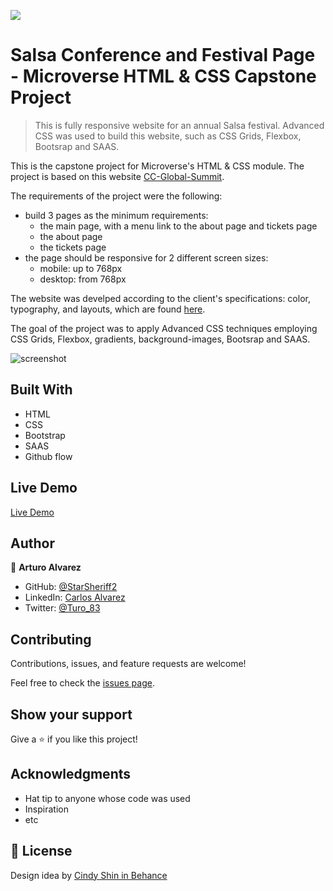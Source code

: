 ![](https://img.shields.io/badge/Microverse-blueviolet)

# Salsa Conference and Festival Page - Microverse HTML & CSS Capstone Project

> This is fully responsive website for an annual Salsa festival. Advanced CSS was used to build this website, such as CSS Grids, Flexbox, Bootsrap and SAAS.

This is the capstone project for Microverse's HTML & CSS module. The project is based on this website [CC-Global-Summit](https://www.behance.net/gallery/29845175/CC-Global-Summit-2015). 

The requirements of the project were the following:

-  build 3 pages as the minimum requirements:
    - the main page, with a menu link to the about page and tickets page
    - the about page
    - the tickets page
- the page should be responsive for 2 different screen sizes:
    - mobile: up to 768px
    - desktop: from 768px

The website was develped according to the client's specifications: color, typography, and layouts, which are found [here](https://www.behance.net/gallery/29845175/CC-Global-Summit-2015).

The goal of the project was to apply Advanced CSS techniques employing CSS Grids, Flexbox, gradients, background-images, Bootsrap and SAAS.


![screenshot](./assets/README/#################)

## Built With

- HTML
- CSS
- Bootstrap
- SAAS
- Github flow

## Live Demo

[Live Demo](https://starsheriff2.github.io/HTML-CSS-Capstone-Project/)

## Author

👤 **Arturo Alvarez**

- GitHub: [@StarSheriff2](https://github.com/StarSheriff2)
- LinkedIn: [Carlos Alvarez](https://www.linkedin.com/in/carlosalvarezveroy/)
- Twitter: [@Turo_83](https://twitter.com/Turo_83)

## Contributing

Contributions, issues, and feature requests are welcome!

Feel free to check the [issues page](https://github.com/StarSheriff2/HTML-CSS-Capstone-Project/issues).

## Show your support

Give a ⭐️ if you like this project!

## Acknowledgments

- Hat tip to anyone whose code was used
- Inspiration
- etc

## 📝 License

Design idea by [Cindy Shin in Behance](https://www.behance.net/adagio07)
